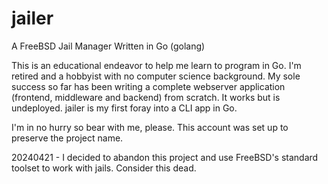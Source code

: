 # jailer
A FreeBSD Jail Manager Written in Go (golang)

This is an educational endeavor to help me learn to program in Go. I'm retired and a hobbyist with no computer science background. My sole success so far has been writing a complete webserver application (frontend, middleware and backend) from scratch. It works but is undeployed. jailer is my first foray into a CLI app in Go.

I'm in no hurry so bear with me, please. This account was set up to preserve the project name.

20240421 - I decided to abandon this project and use FreeBSD's standard toolset to work with jails. Consider this dead.
